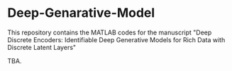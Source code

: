 # Deep-Genarative-Model

This repository contains the MATLAB codes for the manuscript "Deep Discrete Encoders: Identifiable Deep Generative
Models for Rich Data with Discrete Latent Layers"

TBA.
